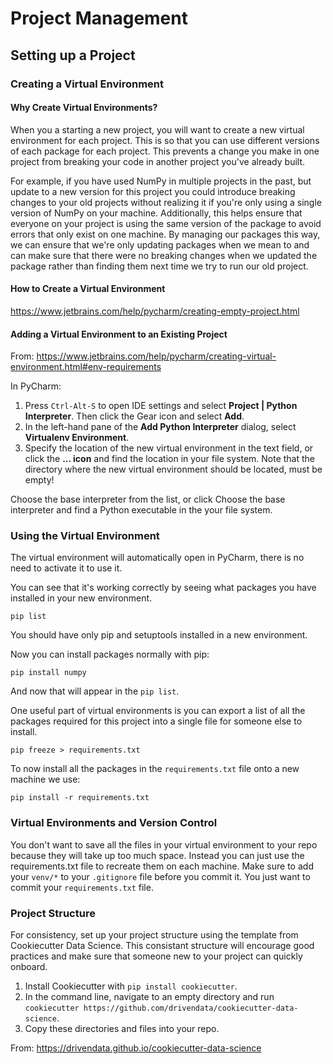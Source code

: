 # Project Management

## Setting up a Project

### Creating a Virtual Environment

#### Why Create Virtual Environments?

When you a starting a new project, you will want to create a new virtual environment for each project. This is so that you can use different versions of each package for each project. This prevents a change you make in one project from breaking your code in another project you've already built.

For example, if you have used NumPy in multiple projects in the past, but update to a new version for this project you could introduce breaking changes to your old projects without realizing it if you're only using a single version of NumPy on your machine. Additionally, this helps ensure that everyone on your project is using the same version of the package to avoid errors that only exist on one machine. By managing our packages this way, we can ensure that we're only updating packages when we mean to and can make sure that there were no breaking changes when we updated the package rather than finding them next time we try to run our old project.

#### How to Create a Virtual Environment

https://www.jetbrains.com/help/pycharm/creating-empty-project.html

#### Adding a Virtual Environment to an Existing Project

From: https://www.jetbrains.com/help/pycharm/creating-virtual-environment.html#env-requirements

In PyCharm:

1. Press `Ctrl-Alt-S` to open IDE settings and select **Project <project name> | Python Interpreter**. Then click the Gear icon and select **Add**.
2. In the left-hand pane of the **Add Python Interpreter** dialog, select **Virtualenv Environment**.
3. Specify the location of the new virtual environment in the text field, or click the **... icon** and find the location in your file system. Note that the directory where the new virtual environment should be located, must be empty!

Choose the base interpreter from the list, or click Choose the base interpreter and find a Python executable in the your file system.

### Using the Virtual Environment

The virtual environment will automatically open in PyCharm, there is no need to activate it to use it.

You can see that it's working correctly by seeing what packages you have installed in your new environment.

`pip list`

You should have only pip and setuptools installed in a new environment.

Now you can install packages normally with pip:

`pip install numpy`

And now that will appear in the `pip list`.

One useful part of virtual environments is you can export a list of all the packages required for this project into a single file for someone else to install.

`pip freeze > requirements.txt`

To now install all the packages in the `requirements.txt` file onto a new machine we use:

`pip install -r requirements.txt`

### Virtual Environments and Version Control

You don't want to save all the files in your virtual environment to your repo because they will take up too much space. Instead you can just use the requirements.txt file to recreate them on each machine. Make sure to add your `venv/*` to your `.gitignore` file before you commit it. You just want to commit your `requirements.txt` file.

### Project Structure

For consistency, set up your project structure using the template from Cookiecutter Data Science. This consistant structure will encourage good practices and make sure that someone new to your project can quickly onboard.

1. Install Cookiecutter with `pip install cookiecutter`.
2. In the command line, navigate to an empty directory and run `cookiecutter https://github.com/drivendata/cookiecutter-data-science`.
3. Copy these directories and files into your repo.

From: https://drivendata.github.io/cookiecutter-data-science
